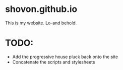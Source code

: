 # shovon.github.io

This is my website. Lo-and behold.

# TODO:

- Add the progressive house pluck back onto the site
- Concatenate the scripts and stylesheets